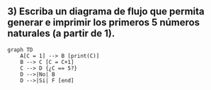 ## 3) Escriba un diagrama de flujo que permita generar e imprimir los primeros 5 números naturales (a partir de 1).
```mermaid
graph TD
    A[C = 1] --> B [print(C)]
    B --> C [C = C+1]
    C --> D {¿C == 5?}
    D -->|No| B
    D -->|Si| F [end]